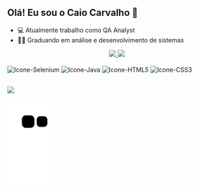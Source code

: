 ## Olá! Eu sou o Caio Carvalho 👋

- 💻 Atualmente trabalho como QA Analyst
- 🧑‍🎓 Graduando em análise e desenvolvimento de sistemas

<div align="center">
  <a href="https://github.com/kaiohenryk">
  <img height="150px" src="https://github-readme-stats.vercel.app/api?username=kaiohenryk&show_icons=true&theme=dark&include_all_commits=true&count_private=true"/>
  <img height="150px" src="https://github-readme-stats.vercel.app/api/top-langs/?username=kaiohenryk&layout=compact&langs_count=7&theme=dark"/>
</div>
  
<div style="display: inline-block"><br>
  <img align="center" alt="Icone-Selenium" height="30" width="40" src="https://cdn.jsdelivr.net/gh/devicons/devicon/icons/selenium/selenium-original.svg">
  <img align="center" alt="Icone-Java" height="30" width="40" src="https://cdn.jsdelivr.net/gh/devicons/devicon/icons/java/java-original.svg">
  <img align="center" alt="Icone-HTML5" heigth="30" width="40" src="https://cdn.jsdelivr.net/gh/devicons/devicon/icons/html5/html5-original.svg">
  <img align="center" alt="Icone-CSS3" heigth="30" width="40" src="https://cdn.jsdelivr.net/gh/devicons/devicon/icons/css3/css3-original.svg">
</div>
  
  ##
  
<div>
  <a href="https://www.linkedin.com/in/caiohcarvalho" target="_blank"><img src="https://img.shields.io/badge/-LinkedIn-%230077B5?style=for-the-badge&logo=linkedin&logoColor=white" target="_blank"></a>
  
  ![Snake animation](https://github.com/kaiohenryk/kaiohenryk/blob/output/github-contribution-grid-snake.svg)
  
</div>
